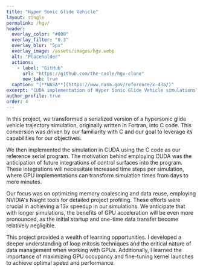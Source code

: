 ```yaml
---
title: "Hyper Sonic Glide Vehicle"
layout: single
permalink: /hgv/
header:
  overlay_color: "#000"
  overlay_filter: "0.3"
  overlay_blur: "5px"
  overlay_image: /assets/images/hgv.webp
  alt: "Placeholder"
  actions:
    - label: "GitHub"
      url: "https://github.com/the-casle/hgv-clone"
      new_tab: true
  caption: "[**NASA**](https://www.nasa.gov/reference/x-43a/)"
excerpt: "CUDA implementation of Hyper Sonic Glide Vehicle simulations"
author_profile: true
order: 4
---
```


In this project, we transformed a serialized version of a hypersonic glide vehicle trajectory simulation, originally written in Fortran, into C code. This conversion was driven by our familiarity with C and our goal to leverage its capabilities for our objectives.

We then implemented the simulation in CUDA using the C code as our reference serial program. The motivation behind employing CUDA was the anticipation of future integrations of control surfaces into the program. These integrations will necessitate increased time steps per simulation, where GPU implementations can transform simulation times from days to mere minutes.

Our focus was on optimizing memory coalescing and data reuse, employing NVIDIA's Nsight tools for detailed project profiling. These efforts were crucial in achieving a 13x speedup in our simulations. We anticipate that with longer simulations, the benefits of GPU acceleration will be even more pronounced, as the initial startup and one-time data transfer become relatively negligible.

This project provided a wealth of learning opportunities. I developed a deeper understanding of loop mitosis techniques and the critical nature of data management when working with GPUs. Additionally, I learned the importance of maximizing GPU occupancy and fine-tuning kernel launches to achieve optimal speed and performance.